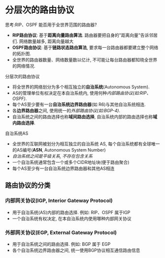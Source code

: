 # 分层次的路由协议

思考:RIP、OSPF 能否用于全世界范围的路由器?

- **RIP路由协议**: 基于**距离向量路由算法**. 路由器要把自身的"距离向量"告诉邻居们. 网络数量越多, 距离向量越大
- **OSPF路由协议**: 基于**链路状态路由算法**, 要求每一台路由器都要建立整个网络的拓扑图.
- 全世界的路由器数量、网络数量数以亿计, 不可能让每台路由器都知晓全世界的网络情况.

分层次的路由协议

- 将全世界的网络划分为多个相互独立的**自治系统**(Autonomous System).
- AS的管理单位有权决定在本自治系统内, 使用何种*内部路由协议(如:RIP、OSPF)*.
- 每个AS至少要有一台**自治系统边界路由器**(如 R6)与其他自治系统相连.
- 各**边界路由器**之间, 使用统一的*外部路由协议(如:BGP-4)*.
- 自治系统之间的路由选择也称**域间路由选择**, 自治系统内部的路由选择也称**域内路由选择**.

自治系统AS

- 全世界的互联网被划分为相互独立的自治系统 AS, 每个自治系统都有全球唯一的AS编号(**ASN**, Autonomous System Number)
- _自治系统之间是平级关系, 不存在包含关系_
- 一个自治系统通常包含一个或多个CIDR地址块(便于路由聚合)
- 每个AS至少有一台自治系统边界路由器和其他AS相连

## 路由协议的分类

### 内部网关协议(IGP, Interior Gateway Protocol)

- 用于自治系统(AS)内部的路由选择. 例如: RIP、OSPF 属于IGP
- 一个自治系统有权决定, 在本自治系统内使用哪种内部网关协议

### 外部网关协议(EGP, External Gateway Protocol)

- 用于自治系统之间的路由选择. 例如: BGP 属于 EGP
- 各个自治系统边界路由器之间, 统一使用BGP协议相互通信路由信息
